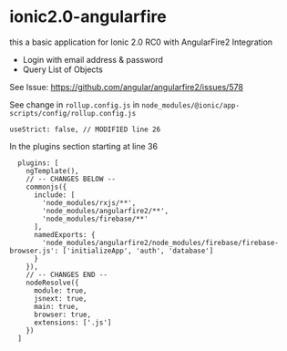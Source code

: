 # ionic2.0-angularfire
this a basic application for Ionic 2.0 RC0 with AngularFire2 Integration
- Login with email address & password
- Query List of Objects

See Issue: https://github.com/angular/angularfire2/issues/578


See change in `rollup.config.js` in `node_modules/@ionic/app-scripts/config/rollup.config.js`
```
useStrict: false, // MODIFIED line 26
```
In the plugins section starting at line 36
```
  plugins: [
    ngTemplate(),
    // -- CHANGES BELOW --
    commonjs({
      include: [
        'node_modules/rxjs/**',
        'node_modules/angularfire2/**',
        'node_modules/firebase/**'
      ],
      namedExports: {
        'node_modules/angularfire2/node_modules/firebase/firebase-browser.js': ['initializeApp', 'auth', 'database']
      }
    }),
    // -- CHANGES END --
    nodeResolve({
      module: true,
      jsnext: true,
      main: true,
      browser: true,
      extensions: ['.js']
    })
  ]
```


